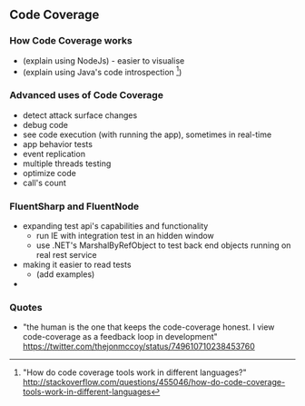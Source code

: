 ## Code Coverage

### How Code Coverage works

  - (explain using NodeJs) - easier to visualise
  - (explain using Java's code introspection [^java-cc])

### Advanced uses of Code Coverage

  - detect attack surface changes
  - debug code
  - see code execution (with running the app), sometimes in real-time
  - app behavior tests
  - event replication
  - multiple threads testing
  - optimize code
  - call's count

### FluentSharp and FluentNode

  - expanding test api's capabilities and functionality
    - run IE with integration test in an hidden window
    - use .NET's MarshalByRefObject to test back end objects running on real rest service
  - making it easier to read tests
    - (add examples)
  -

### Quotes

 - "the human is the one that keeps the code-coverage honest. I view code-coverage as a feedback loop in development" https://twitter.com/thejonmccoy/status/749610710238453760
[^java-cc]: "How do code coverage tools work in different languages?" http://stackoverflow.com/questions/455046/how-do-code-coverage-tools-work-in-different-languages  
